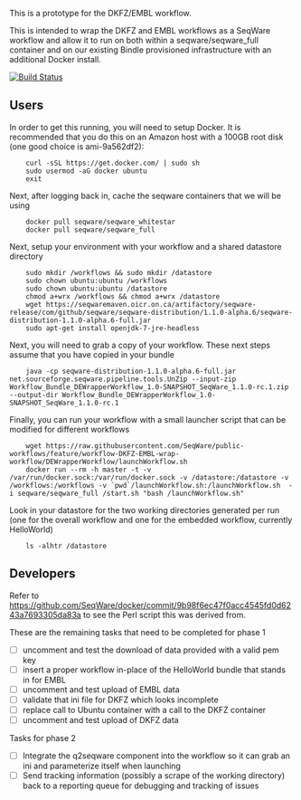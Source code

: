 This is a prototype for the DKFZ/EMBL workflow. 

This is intended to wrap the DKFZ and EMBL workflows as a SeqWare workflow and allow it to run on both within a seqware/seqware\_full container and on our existing Bindle provisioned infrastructure with an additional Docker install. 

[![Build Status](https://travis-ci.org/SeqWare/public-workflows.svg?branch=feature%2Fworkflow-DKFZ-EMBL-wrap-workflow)](https://travis-ci.org/SeqWare/public-workflows)

## Users

In order to get this running, you will need to setup Docker. It is recommended that you do this on an Amazon host with a 100GB root disk (one good choice is ami-9a562df2):

        curl -sSL https://get.docker.com/ | sudo sh
        sudo usermod -aG docker ubuntu
        exit

Next, after logging back in, cache the seqware containers that we will be using 

        docker pull seqware/seqware_whitestar
        docker pull seqware/seqware_full

Next, setup your environment with your workflow and a shared datastore directory

        sudo mkdir /workflows && sudo mkdir /datastore
        sudo chown ubuntu:ubuntu /workflows
        sudo chown ubuntu:ubuntu /datastore
        chmod a+wrx /workflows && chmod a+wrx /datastore
        wget https://seqwaremaven.oicr.on.ca/artifactory/seqware-release/com/github/seqware/seqware-distribution/1.1.0-alpha.6/seqware-distribution-1.1.0-alpha.6-full.jar
        sudo apt-get install openjdk-7-jre-headless

Next, you will need to grab a copy of your workflow. These next steps assume that you have copied in your bundle

        java -cp seqware-distribution-1.1.0-alpha.6-full.jar net.sourceforge.seqware.pipeline.tools.UnZip --input-zip Workflow_Bundle_DEWrapperWorkflow_1.0-SNAPSHOT_SeqWare_1.1.0-rc.1.zip --output-dir Workflow_Bundle_DEWrapperWorkflow_1.0-SNAPSHOT_SeqWare_1.1.0-rc.1

Finally, you can run your workflow with a small launcher script that can be modified for different workflows

        wget https://raw.githubusercontent.com/SeqWare/public-workflows/feature/workflow-DKFZ-EMBL-wrap-workflow/DEWrapperWorkflow/launchWorkflow.sh
        docker run --rm -h master -t -v /var/run/docker.sock:/var/run/docker.sock -v /datastore:/datastore -v /workflows:/workflows -v `pwd`/launchWorkflow.sh:/launchWorkflow.sh  -i seqware/seqware_full /start.sh "bash /launchWorkflow.sh"        

Look in your datastore for the two working directories generated per run (one for the overall workflow and one for the embedded workflow, currently HelloWorld)

        ls -alhtr /datastore

## Developers

Refer to https://github.com/SeqWare/docker/commit/9b98f6ec47f0acc4545fd0d6243a7693305da83a to see the Perl script this was derived from. 

These are the remaining tasks that need to be completed for phase 1

- [ ] uncomment and test the download of data provided with a valid pem key 
- [ ] insert a proper workflow in-place of the HelloWorld bundle that stands in for EMBL
- [ ] uncomment and test upload of EMBL data
- [ ] validate that ini file for DKFZ which looks incomplete
- [ ] replace call to Ubuntu container with a call to the DKFZ container
- [ ] uncomment and test upload of DKFZ data

Tasks for phase 2

- [ ] Integrate the q2seqware component into the workflow so it can grab an ini and parameterize itself when launching
- [ ] Send tracking information (possibly a scrape of the working directory) back to a reporting queue for debugging and tracking of issues
